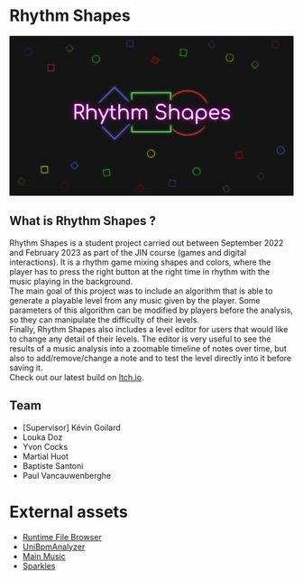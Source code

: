 # Rhythm Shapes

![Logo](Images/Logo.png)

## <a name="#description">What is Rhythm Shapes ?</a>
Rhythm Shapes is a student project carried out between September 2022 and February 2023 as part of the JIN course (games and digital interactions).
It is a rhythm game mixing shapes and colors, where the player has to press the right button at the right time in rhythm with the music playing in the background.\
The main goal of this project was to include an algorithm that is able to generate a playable level from any music given by the player.
Some parameters of this algorithm can be modified by players before the analysis, so they can manipulate the difficulty of their levels.\
Finally, Rhythm Shapes also includes a level editor for users that would like to change any detail of their levels.
The editor is very useful to see the results of a music analysis into a zoomable timeline of notes over time, but also to add/remove/change a note and to test the level directly into it before saving it.\
Check out our latest build on [Itch.io](https://ushermay.itch.io/rhythm-shapes).

## <a name="#team">Team</a>
- [Supervisor] Kévin Goilard
- Louka Doz
- Yvon Cocks
- Martial Huot
- Baptiste Santoni
- Paul Vancauwenberghe

# <a name="#assets">External assets</a>
- [Runtime File Browser](https://assetstore.unity.com/packages/tools/gui/runtime-file-browser-113006#description)
- [UniBpmAnalyzer](https://github.com/WestHillApps/UniBpmAnalyzer)
- [Main Music](https://ncs.io/Whatever)
- [Sparkles](https://www.vecteezy.com/vector-art/14320373-star-shine-effects-flash-lights-glare-and-flare)
